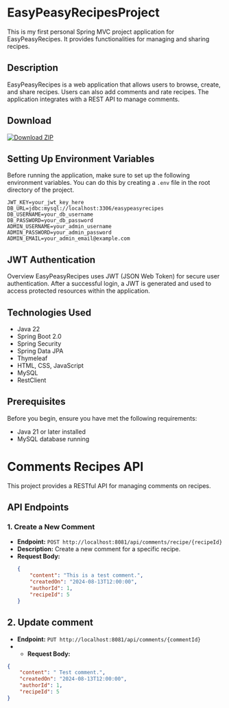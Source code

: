 # EasyPeasyRecipesProject
This is my first personal Spring MVC project application for EasyPeasyRecipes. It provides functionalities for managing and sharing recipes.

## Description

EasyPeasyRecipes is a web application that allows users to browse, create, and share recipes. Users can also add comments and rate recipes. The application integrates with a REST API to manage comments.

## Download

[![Download ZIP](https://img.shields.io/badge/Download-ZIP-blue)](https://github.com/IrenaStoyneva/EasyPeasyRecipesProject/releases/download/v1.0.1/EasyPeasyRecipes-master.zip)


## Setting Up Environment Variables

Before running the application, make sure to set up the following environment variables. You can do this by creating a `.env` file in the root directory of the project.

```plaintext
JWT_KEY=your_jwt_key_here
DB_URL=jdbc:mysql://localhost:3306/easypeasyrecipes
DB_USERNAME=your_db_username
DB_PASSWORD=your_db_password
ADMIN_USERNAME=your_admin_username
ADMIN_PASSWORD=your_admin_password
ADMIN_EMAIL=your_admin_email@example.com
```

## JWT Authentication
Overview
EasyPeasyRecipes uses JWT (JSON Web Token) for secure user authentication. After a successful login, a JWT is generated and used to access protected resources within the application.

## Technologies Used

- Java 22
- Spring Boot 2.0
- Spring Security
- Spring Data JPA
- Thymeleaf
- HTML, CSS, JavaScript
- MySQL
- RestClient

## Prerequisites

Before you begin, ensure you have met the following requirements:

- Java 21 or later installed
- MySQL database running

 # Comments Recipes API

This project provides a RESTful API for managing comments on recipes.

## API Endpoints

### 1. Create a New Comment

- **Endpoint:** `POST http://localhost:8081/api/comments/recipe/{recipeId}`
- **Description:** Create a new comment for a specific recipe.
- **Request Body:**
  ```json
  {
      "content": "This is a test comment.",
      "createdOn": "2024-08-13T12:00:00",
      "authorId": 1,
      "recipeId": 5
  }
## 2. Update comment
- **Endpoint:** `PUT http://localhost:8081/api/comments/{commentId}`
- - **Request Body:**
```json
{
    "content": " Тest comment.",
    "createdOn": "2024-08-13T12:00:00",
    "authorId": 1,
    "recipeId": 5
}


